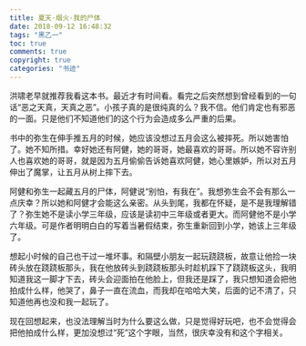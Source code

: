 ```yaml
---
title: 夏天·烟火·我的尸体
date: 2018-09-12 16:48:32
tags: "黑乙一"
toc: true
comments: true
copyright: true
categories: "书迹"
---
```

洪啸老早就推荐我看这本书。最近才有时间看。看完之后突然想到曾经看到的一句话“恶之天真，天真之恶”。小孩子真的是很纯真的么？我不信。他们肯定也有邪恶的一面。只是他们不知道他们的这个行为会造成多么严重的后果。

书中的弥生在伸手推五月的时候，她应该没想过五月会这么被摔死。所以她害怕了。她不知所措。幸好她还有阿健，她的哥哥，她最喜欢的哥哥。所以她不容许别人也喜欢她的哥哥，就是因为五月偷偷告诉她喜欢阿健，她心里嫉妒，所以对五月伸出了魔掌，让五月从树上摔下去。

阿健和弥生一起藏五月的尸体，阿健说“别怕，有我在”。我想弥生会不会有那么一点庆幸？所以她和阿健才会能这么亲密。从头到尾，我都在怀疑，是不是我理解错了？弥生她不是读小学三年级，应该是读初中三年级或者更大。而阿健他不是小学六年级。可是作者明明白白的写着当暑假结束，弥生重新回到小学，她该上三年级了。

想起小时候的自己也干过一堆坏事。和隔壁小朋友一起玩跷跷板，故意让他捡一块砖头放在跷跷板那头，我在他放砖头到跷跷板那头时趁机踩下了跷跷板这头，我明知道我这一脚才下去，砖头会迎面拍在他脸上，但我还是踩了，我只想知道会把他拍成什么样，他哭了，鼻子一直在流血，而我却在哈哈大笑，后面的记不清了，只知道他再也没和我一起玩了。

现在回想起来，也没法理解当时为什么要这么做，只是觉得好玩吧，也不会觉得会把他拍成什么样，更加没想过“死”这个字眼，当然，很庆幸没有和这个字相关。